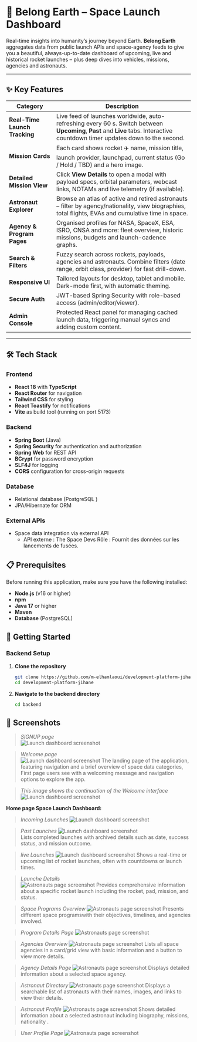 
# 🚀 Belong Earth – Space Launch Dashboard

Real-time insights into humanity’s journey beyond Earth. **Belong Earth** aggregates data from public launch APIs and space-agency feeds to give you a beautiful, always-up-to-date dashboard of upcoming, live and historical rocket launches – plus deep dives into vehicles, missions, agencies and astronauts.

---

## ✨ Key Features

| Category | Description |
|----------|-------------|
| **Real-Time Launch Tracking** | Live feed of launches worldwide, auto-refreshing every 60 s. Switch between **Upcoming**, **Past** and **Live** tabs. Interactive countdown timer updates down to the second. |
| **Mission Cards** | Each card shows rocket ✈️ name, mission title, launch provider, launchpad, current status (Go / Hold / TBD) and a hero image. |
| **Detailed Mission View** | Click **View Details** to open a modal with payload specs, orbital parameters, webcast links, NOTAMs and live telemetry (if available). |
| **Astronaut Explorer** | Browse an atlas of active and retired astronauts – filter by agency/nationality, view biographies, total flights, EVAs and cumulative time in space. |
| **Agency & Program Pages** | Organised profiles for NASA, SpaceX, ESA, ISRO, CNSA and more: fleet overview, historic missions, budgets and launch-cadence graphs. |
| **Search & Filters** | Fuzzy search across rockets, payloads, agencies and astronauts. Combine filters (date range, orbit class, provider) for fast drill-down. |
| **Responsive UI** | Tailored layouts for desktop, tablet and mobile. Dark-mode first, with automatic theming. |
| **Secure Auth** | JWT-based Spring Security with role-based access (admin/editor/viewer). |
| **Admin Console** | Protected React panel for managing cached launch data, triggering manual syncs and adding custom content. |

---
## 🛠️ Tech Stack

### Frontend
- **React 18** with **TypeScript**
- **React Router** for navigation
- **Tailwind CSS** for styling
- **React Toastify** for notifications
- **Vite** as build tool (running on port 5173)

### Backend
- **Spring Boot** (Java)
- **Spring Security** for authentication and authorization
- **Spring Web** for REST API
- **BCrypt** for password encryption
- **SLF4J** for logging
- **CORS** configuration for cross-origin requests

### Database
- Relational database (PostgreSQL )
- JPA/Hibernate for ORM

### External APIs
- Space data integration via external API
    - API externe : The Space Devs
      Rôle : Fournit des données sur les lancements de fusées.

## 📋 Prerequisites

Before running this application, make sure you have the following installed:

- **Node.js** (v16 or higher)
- **npm** 
- **Java 17** or higher
- **Maven**
- **Database** (PostgreSQL)

## 🚀 Getting Started

### Backend Setup

1. **Clone the repository**
    ```bash
    git clone https://github.com/m-elhamlaoui/development-platform-jihane.git
    cd development-platform-jihane
2. **Navigate to the backend directory**
   ```bash
   cd backend


## 📸 Screenshots
> _SIGNUP page_  
> ![Launch dashboard screenshot](./desktop-view/H2.png)  

> _Welcome page_  
> ![Launch dashboard screenshot](./desktop-view/WelcomePage.png) 
The landing page of the application, featuring navigation and a brief overview of space data categories,
First page users see with a welcoming message and navigation options to explore the app.

> _This image shows the continuation of the Welcome interface_
> ![Launch dashboard screenshot](./desktop-view/WelcomePage2.png) 

**Home page Space Launch Dashboard:**

> _Incoming Launches_
> ![Launch dashboard screenshot](./desktop-view/Homepage.png) 

> _Past Launches_
> ![Launch dashboard screenshot](./desktop-view/PastLaunches.png)  
Lists completed launches with archived details such as date, success status, and mission outcome.

>_live Launches_
> ![Launch dashboard screenshot](./desktop-view/LiveLaunches.png) 
Shows a real-time or upcoming list of rocket launches, often with countdowns or launch times.

> _Launche Details_  
> ![Astronauts page screenshot](./desktop-view/detailsLaunch.png)
Provides comprehensive information about a specific rocket launch including the rocket, pad, mission, and status.

>_Space Programs Overview_
> ![Astronauts page screenshot](./desktop-view/SpacePrograms.png)
Presents different space programswith their objectives, timelines, and agencies involved.

>_Program Details Page_
> ![Astronauts page screenshot](./desktop-view/programeDetails.png)

>_Agencies Overview_
> ![Astronauts page screenshot](./desktop-view/Agencies.png)
Lists all space agencies in a card/grid view with basic information and a button to view more details.

>_Agency Details Page_
> ![Astronauts page screenshot](./desktop-view/Agencie_Details.png)
 Displays detailed information about a selected space agency.

>_Astronaut Directory_
> ![Astronauts page screenshot](./desktop-view/Astronauts.png)
 Displays a searchable list of astronauts with their names, images, and links to view their details.

>_Astronaut Profile_
> ![Astronauts page screenshot](./desktop-view/Astronauts_Details.png)
 Shows detailed information about a selected astronaut including biography, missions,  nationality .


>_User Profile Page_
> ![Astronauts page screenshot](./desktop-view/Profile.png)










